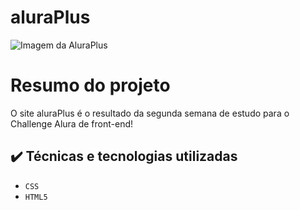 # aluraPlus
![Imagem da AluraPlus](https://github.com/cauanamorim/aluraPlus/assets/10221932/df0266a6-3890-4376-af02-f522277294cc)



# Resumo do projeto
O site aluraPlus é o resultado da segunda semana de estudo para o Challenge Alura de front-end!

## ✔️ Técnicas e tecnologias utilizadas

- ``CSS``
- ``HTML5``
